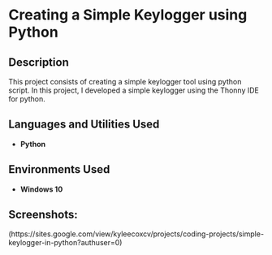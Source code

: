 <h1>Creating a Simple Keylogger using Python</h1>

<h2>Description</h2>
This project consists of creating a simple keylogger tool using python script. In this project, I developed a simple keylogger using the Thonny IDE for python.
<br />


<h2>Languages and Utilities Used</h2>

- <b>Python</b> 

<h2>Environments Used </h2>

- <b>Windows 10</b>

<h2>Screenshots:</h2> (https://sites.google.com/view/kyleecoxcv/projects/coding-projects/simple-keylogger-in-python?authuser=0)

<!--
 ```diff
- text in red
+ text in green
! text in orange
# text in gray
@@ text in purple (and bold)@@
```
--!>

